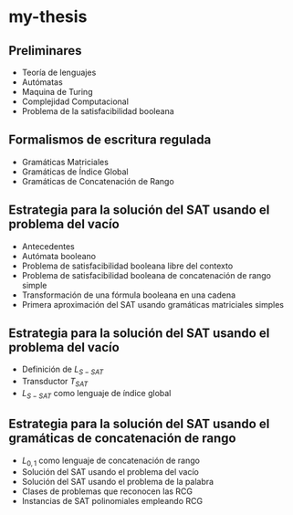 # my-thesis

## Preliminares

- Teoría de lenguajes
- Autómatas
- Maquina de Turing
- Complejidad Computacional
- Problema de la satisfacibilidad booleana

## Formalismos de escritura regulada

- Gramáticas Matriciales
- Gramáticas de Índice Global
- Gramáticas de Concatenación de Rango

## Estrategia para la solución del SAT usando el problema del vacío

- Antecedentes
- Autómata booleano
- Problema de satisfacibilidad booleana libre del contexto
- Problema de satisfacibilidad booleana de concatenación de rango simple
- Transformación de una fórmula booleana en una cadena
- Primera aproximación del SAT usando gramáticas matriciales simples

## Estrategia para la solución del SAT usando el problema del vacío

- Definición de $L_{S-SAT}$
- Transductor $T_{SAT}$
- $L_{S-SAT}$ como lenguaje de índice global

## Estrategia para la solución del SAT usando el gramáticas de concatenación de rango

- $L_{0,1}$ como lenguaje de concatenación de rango
- Solución del SAT usando el problema del vacío
- Solución del SAT usando el problema de la palabra
- Clases de problemas que reconocen las RCG
- Instancias de SAT polinomiales empleando RCG 
